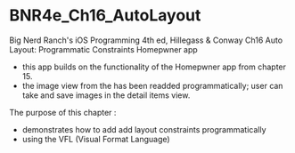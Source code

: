 BNR4e_Ch16_AutoLayout
====================

Big Nerd Ranch's iOS Programming 4th ed, Hillegass & Conway
Ch16 Auto Layout: Programmatic Constraints
Homepwner app 
- this app builds on the functionality of the Homepwner app from chapter 15. 
- the image view from the has been readded programmatically; user can take and 
save images in the detail items view.

The purpose of this chapter :
- demonstrates how to add add layout constraints programmatically
- using the VFL (Visual Format Language)


